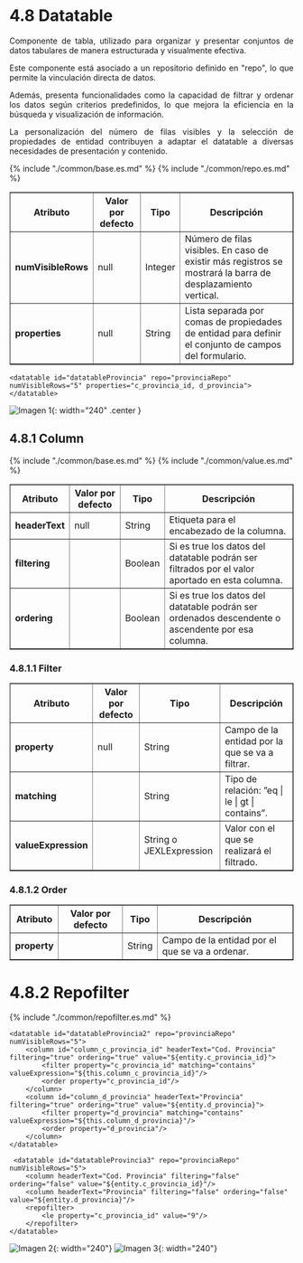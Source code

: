 # 4.8 Datatable
<div style="text-align: justify;">
<p>Componente de tabla, utilizado para organizar y presentar conjuntos de datos tabulares de manera estructurada y visualmente efectiva.</p>
<p>Este componente está asociado a un repositorio definido en "repo", lo que permite la vinculación directa de datos.</p>
<p>Además, presenta funcionalidades como la capacidad de filtrar y ordenar los datos según criterios predefinidos, lo que mejora la eficiencia en la búsqueda y visualización de información.</p>
<p>La personalización del número de filas visibles y la selección de propiedades de entidad contribuyen a adaptar el datatable a diversas necesidades de presentación y contenido.</p>
</div>
<table border="1">
    <thead>
        <tr>
            <th colspan="2">Atributo</th>
            <th>Valor por defecto</th>
            <th>Tipo</th>
            <th>Descripción</th>
         </tr>
    </thead>
    <tbody>
        {% include "./common/base.es.md" %}
        {% include "./common/repo.es.md" %}
        <tr>
            <td colspan="2"><strong>numVisibleRows</strong></td>
            <td>null</td>
            <td>Integer</td>
            <td>Número de filas visibles. En caso de existir más registros se mostrará la barra de desplazamiento vertical.</td>
        </tr>
        <tr>
            <td colspan="2"><strong>properties</strong></td>
            <td>null</td>
            <td>String</td>
            <td>Lista separada por comas de propiedades de entidad para definir el conjunto de campos del formulario.</td>
        </tr>
    </tbody>
</table>

    <datatable id="datatableProvincia" repo="provinciaRepo" numVisibleRows="5" properties="c_provincia_id, d_provincia">
    </datatable>

![Imagen 1](../img/datatable1.png){: width="240" .center }

## 4.8.1 Column
<table border="1">
    <thead>
        <tr>
            <th colspan="2">Atributo</th>
            <th>Valor por defecto</th>
            <th>Tipo</th>
            <th>Descripción</th>
         </tr>
    </thead>
    <tbody>
        {% include "./common/base.es.md" %}
        {% include "./common/value.es.md" %}
        <tr>
            <td colspan="2"><strong>headerText</strong></td>
            <td>null</td>
            <td>String</td>
            <td>Etiqueta para el encabezado de la columna.</td>
        </tr>
        <tr>
            <td colspan="2"><strong>filtering</strong></td>
            <td></td>
            <td>Boolean</td>
            <td>Si es true los datos del datatable podrán ser filtrados por el valor aportado en esta columna.</td>
        </tr>
        <tr>
            <td colspan="2"><strong>ordering</strong></td>
            <td></td>
            <td>Boolean</td>
            <td>Si es true los datos del datatable podrán ser ordenados descendente o ascendente por esa columna.</td>
        </tr>
    </tbody>
</table>

### 4.8.1.1 Filter
<table border="1">
    <thead>
        <tr>
            <th colspan="2">Atributo</th>
            <th>Valor por defecto</th>
            <th>Tipo</th>
            <th>Descripción</th>
         </tr>
    </thead>
    <tbody>
        <tr>
            <td colspan="2"><strong>property</strong></td>
            <td>null</td>
            <td>String</td>
            <td>Campo de la entidad por la que se va a filtrar.</td>
        </tr>
        <tr>
            <td colspan="2"><strong>matching</strong></td>
            <td></td>
            <td>String</td>
            <td>Tipo de relación: ”eq | le | gt | contains”.</td>
        </tr>
        <tr>
            <td colspan="2"><strong>valueExpression</strong></td>
            <td></td>
            <td>String o JEXLExpression</td>
            <td>Valor con el que se realizará el filtrado.</td>
        </tr>
    </tbody>
</table>

### 4.8.1.2 Order
<table border="1">
    <thead>
        <tr>
            <th colspan="2">Atributo</th>
            <th>Valor por defecto</th>
            <th>Tipo</th>
            <th>Descripción</th>
         </tr>
    </thead>
    <tbody>
        <tr>
            <td colspan="2"><strong>property</strong></td>
            <td></td>
            <td>String</td>
            <td>Campo de la entidad por el que se va a ordenar.</td>
        </tr>
    </tbody>
</table>

# 4.8.2 Repofilter
{% include "./common/repofilter.es.md" %}

    <datatable id="datatableProvincia2" repo="provinciaRepo" numVisibleRows="5">
        <column id="column_c_provincia_id" headerText="Cod. Provincia" filtering="true" ordering="true" value="${entity.c_provincia_id}">
            <filter property="c_provincia_id" matching="contains" valueExpression="${this.column_c_provincia_id}"/>
            <order property="c_provincia_id"/>
        </column>
        <column id="column_d_provincia" headerText="Provincia" filtering="true" ordering="true" value="${entity.d_provincia}">
            <filter property="d_provincia" matching="contains" valueExpression="${this.column_d_provincia}"/>
            <order property="d_provincia"/>
        </column>
    </datatable>

     <datatable id="datatableProvincia3" repo="provinciaRepo" numVisibleRows="5">
        <column headerText="Cod. Provincia" filtering="false" ordering="false" value="${entity.c_provincia_id}"/>
        <column headerText="Provincia" filtering="false" ordering="false" value="${entity.d_provincia}"/>
        <repofilter>
            <le property="c_provincia_id" value="9"/>
        </repofilter>
    </datatable>

![Imagen 2](../img/datatable2.png){: width="240"} ![Imagen 3](../img/datatable3.png){: width="240"}

